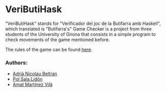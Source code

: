 # VeriButiHask

"VeriButiHask" stands for "Verificador del joc de la Butifarra amb Haskell", which translated is "Butifarra's" Game Checker is a project from three students of the University of Girona that consists in a simple program to check movements of the game mentioned before.

The rules of the game can be found [here](http://www.butinet.cat/index.php?pagina=manual_botifarra).

### Authors: 

- [Adrià Nicolau Beltran](https://github.com/AdriNicu)
- [Pol Sala Lidón](https://github.com/polsala)
- [Amat Martínez Vilà](https://github.com/amatmv)
